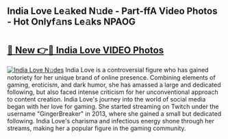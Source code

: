 ## India Love Le𝚊ked N𝚞de - Part-ffA Video Photos - Hot Onlyf𝚊ns Le𝚊ks NPAOG

# <h2><a href="http://ab75138.deff.icu/?id=India+Love">🔗 New 👉🔴 India Love VIDEO Photos</a></h2>

[![India Love N𝚞des](https://i.imgur.com/rIISA9y.gif)](http://ab75138.deff.icu/?id=India+Love)
India Love is a controversial figure who has gained notoriety for her unique brand of online presence. Combining elements of gaming, eroticism, and dark humor, she has amassed a large and dedicated following, but also faced intense criticism for her unconventional approach to content creation. India Love's journey into the world of social media began with her love for gaming. She started streaming on Twitch under the username "GingerBreaker" in 2013, where she gained a small but dedicated following. India Love's charisma and infectious energy shone through her streams, making her a popular figure in the gaming community.
